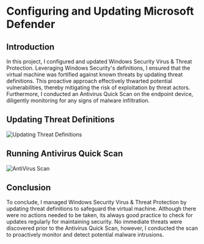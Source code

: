 # Configuring and Updating Microsoft Defender



## Introduction

In this project, I configured and updated Windows Security Virus & Threat Protection. Leveraging Windows Security's definitions, I ensured that the virtual machine was fortified against known threats by updating threat definitions. This proactive approach effectively thwarted potential vulnerabilities, thereby mitigating the risk of exploitation by threat actors. Furthermore, I conducted an Antivirus Quick Scan on the endpoint device, diligently monitoring for any signs of malware infiltration.

## Updating Threat Definitions

![Updating Threat Definitions](https://github.com/portfolioAustinT/Configuring-and-Updating-Microsoft-Defender/assets/147944956/8efe6f17-c120-45bb-91e2-b5c0ca7caf49)


## Running Antivirus Quick Scan

![AntiVirus Scan](https://github.com/portfolioAustinT/Configuring-and-Updating-Microsoft-Defender/assets/147944956/6085ea85-a1a0-4af0-a7a5-2bfae2d270e8)

## Conclusion

To conclude, I managed Windows Security Virus & Threat Protection by updating threat definitions to safeguard the virtual machine. Although there were no actions needed to be taken, its always good practice to check for updates regularly for maintaining security. No immediate threats were discovered prior to the Antivirus Quick Scan, however, I conducted the scan to proactively monitor and detect potential malware intrusions. 

